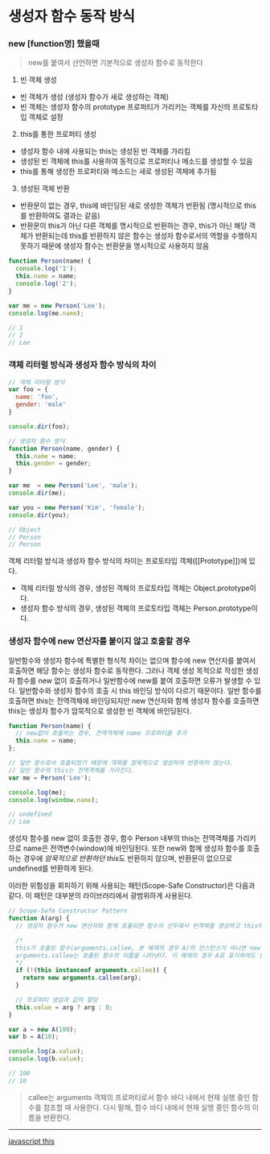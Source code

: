 # 생성자 함수 동작 방식 


### new [function명] 했을때

> new를 붙여서 선언하면 기본적으로 생성자 함수로 동작한다

1. 빈 객체 생성

- 빈 객체가 생성 (생성자 함수가 새로 생성하는 객체)
- 빈 객체는 생성자 함수의 prototype 프로퍼티가 가리키는 객체를 자신의 프로토타입 객체로 설정


2. this를 통한 프로퍼티 생성

- 생성자 함수 내에 사용되는 this는 생성된 빈 객체를 가리킴
- 생성된 빈 객체에 this를 사용하여 동적으로 프로퍼티나 메소드를 생성할 수 있음
- this를 통해 생성한 프로퍼티와 메소드는 새로 생성된 객체에 추가됨


3. 생성된 객체 반환

- 반환문이 없는 경우, this에 바인딩된 새로 생성한 객체가 반환됨 (명시적으로 this를 반환하여도 결과는 같음)
- 반환문이 this가 아닌 다른 객체를 명시적으로 반환하는 경우, this가 아닌 해당 객체가 반환되는데 this를 반환하지 않은 함수는 생성자 함수로서의 역할을 수행하지 못하기 때문에 생성자 함수는 반환문을 명시적으로 사용하지 않음



```javascript
function Person(name) {
  console.log('1');
  this.name = name;  
  console.log('2');
}

var me = new Person('Lee');
console.log(me.name);

// 1
// 2
// Lee
```


### 객체 리터럴 방식과 생성자 함수 방식의 차이

```javascript
// 객체 리터럴 방식
var foo = {
  name: 'foo',
  gender: 'male'
}

console.dir(foo);

// 생성자 함수 방식
function Person(name, gender) {
  this.name = name;
  this.gender = gender;
}

var me  = new Person('Lee', 'male');
console.dir(me);

var you = new Person('Kim', 'female');
console.dir(you);

// Object
// Person
// Person
```

객체 리터럴 방식과 생성자 함수 방식의 차이는 프로토타입 객체([[Prototype]])에 있다.

- 객체 리터럴 방식의 경우, 생성된 객체의 프로토타입 객체는 Object.prototype이다.
- 생성자 함수 방식의 경우, 생성된 객체의 프로토타입 객체는 Person.prototype이다.


### 생성자 함수에 new 연산자를 붙이지 않고 호출할 경우


일반함수와 생성자 함수에 특별한 형식적 차이는 없으며 함수에 new 연산자를 붙여서 호출하면 해당 함수는 생성자 함수로 동작한다.
그러나 객체 생성 목적으로 작성한 생성자 함수를 new 없이 호출하거나 일반함수에 new를 붙여 호출하면 오류가 발생할 수 있다. 
일반함수와 생성자 함수의 호출 시 this 바인딩 방식이 다르기 때문이다.
일반 함수를 호출하면 this는 전역객체에 바인딩되지만 new 연산자와 함께 생성자 함수를 호출하면 this는 생성자 함수가 암묵적으로 생성한 빈 객체에 바인딩된다.

```javascript
function Person(name) {
  // new없이 호출하는 경우, 전역객체에 name 프로퍼티를 추가
  this.name = name;
};

// 일반 함수로서 호출되었기 때문에 객체를 암묵적으로 생성하여 반환하지 않는다.
// 일반 함수의 this는 전역객체를 가리킨다.
var me = Person('Lee');

console.log(me); 
console.log(window.name); 

// undefined
// Lee
```

생성자 함수를 new 없이 호출한 경우, 함수 Person 내부의 this는 전역객체를 가리키므로 name은 전역변수(window)에 바인딩된다. 또한 new와 함께 생성자 함수를 호출하는 경우에 *암묵적으로 반환하던 this*도 반환하지 않으며, 반환문이 없으므로 undefined를 반환하게 된다.

이러한 위험성을 회피하기 위해 사용되는 패턴(Scope-Safe Constructor)은 다음과 같다. 이 패턴은 대부분의 라이브러리에서 광범위하게 사용된다.


```javascript
// Scope-Safe Constructor Pattern
function A(arg) {
  // 생성자 함수가 new 연산자와 함께 호출되면 함수의 선두에서 빈객체를 생성하고 this에 바인딩한다.

  /*
  this가 호출된 함수(arguments.callee, 본 예제의 경우 A)의 인스턴스가 아니면 new 연산자를 사용하지 않은 것이므로 이 경우 new와 함께 생성자 함수를 호출하여 인스턴스를 반환한다.
  arguments.callee는 호출된 함수의 이름을 나타낸다. 이 예제의 경우 A로 표기하여도 문제없이 동작하지만 특정함수의 이름과 의존성을 없애기 위해서 arguments.callee를 사용하는 것이 좋다.
  */
  if (!(this instanceof arguments.callee)) {
    return new arguments.callee(arg);
  }

  // 프로퍼티 생성과 값의 할당
  this.value = arg ? arg : 0;
}

var a = new A(100);
var b = A(10);

console.log(a.value);
console.log(b.value);

// 100
// 10
```

> callee는 arguments 객체의 프로퍼티로서 함수 바디 내에서 현재 실행 중인 함수를 참조할 때 사용한다. 다시 말해, 함수 바디 내에서 현재 실행 중인 함수의 이름을 반환한다.

---
[javascript this](https://poiemaweb.com/js-this)
